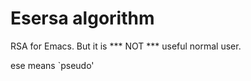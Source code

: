 Esersa algorithm 
=======================

RSA for Emacs. But it is *** NOT *** useful normal user.

ese means `pseudo'
